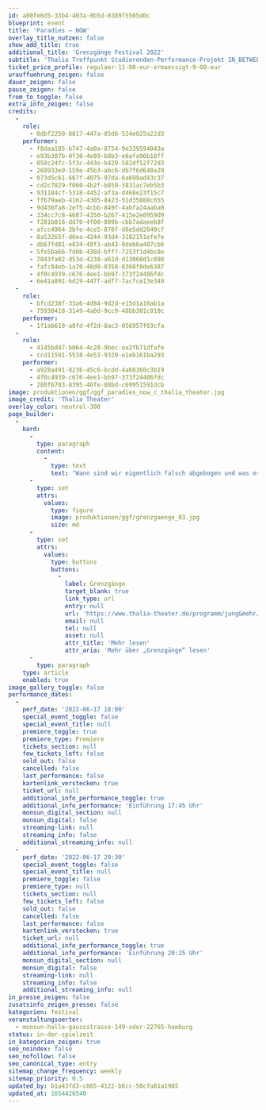```yaml
---
id: a80fe6d5-33b4-403a-8b5d-038975505d0c
blueprint: event
title: 'Paradies – NOW'
overlay_title_nutzen: false
show_add_title: true
additional_title: 'Grenzgänge Festival 2022'
subtitle: 'Thalia Treffpunkt Studierenden-Performance-Projekt IN_BETWEEN'
ticket_price_profile: regulaer-11-00-eur-ermaessigt-9-00-eur
urauffuehrung_zeigen: false
dauer_zeigen: false
pause_zeigen: false
from_to_toggle: false
extra_info_zeigen: false
credits:
  -
    role:
      - 0dbf2250-8817-447a-85d6-524e025a22d3
    performer:
      - f8daa185-b747-4a0a-8754-9e339594043a
      - e93b387b-0f30-4e89-b8b3-e6afa96b18ff
      - 058c24fc-5f3c-443e-b420-582df52f72d3
      - 268933e9-159e-45b3-abc6-db7f6d640a29
      - 073d5c61-667f-4075-97da-6a699ad43c37
      - cd2c7829-f060-4b2f-b850-3831ac7eb5b3
      - 931184cf-5318-4452-af3a-d468e23f15c7
      - ff679aeb-4162-4305-8423-51d35888c655
      - 9d436fa8-2ef5-4cbb-849f-4abfa24aaba0
      - 334cc7c8-4687-4350-b267-415e2e8959d9
      - f281b016-dd70-4f00-809b-cbb7adaeeb8f
      - afcc4964-3bfe-4ce5-870f-d6e5dd2040cf
      - 8a53265f-d6ea-4244-93d4-3102151efefe
      - db67fd81-e834-49f3-ab43-0deb6a407cb6
      - 5fe5ba66-fd0b-438d-bff7-7253f1d4bc8e
      - 7043fa02-d53d-4238-a62d-d13060d1c098
      - fafc84eb-1a70-46d0-8358-8368f0de6387
      - 4f0c4939-c676-4ee1-bb97-373f24406fdc
      - 6e41a891-6d29-447f-adf7-7acfce13e349
  -
    role:
      - bfcd238f-33a6-4d84-9d2d-e15d1a18ab1a
      - 75930418-3149-4a0d-9cc9-48bb301c010c
    performer:
      - 1f1ab619-a0fd-4f2d-8ac3-056957f03cfa
  -
    role:
      - 4145bd47-b064-4c28-9bec-ea2fb71dfafe
      - ccd11591-5538-4e53-9320-e1eb161ba293
    performer:
      - a928a491-8236-45c6-bcdd-4a68360c3b19
      - 4f0c4939-c676-4ee1-bb97-373f24406fdc
      - 280f6703-8395-46fe-88bd-c69951591dcb
image: produktionen/ggf/ggf_paradies_now_c_thalia_theater.jpg
image_credit: 'Thalia Theater'
overlay_color: neutral-300
page_builder:
  -
    bard:
      -
        type: paragraph
        content:
          -
            type: text
            text: "Wann sind wir eigentlich falsch abgebogen und was erzählen uns all die Bilder, mit denen wir tagtäglich überhäuft werden? In „Paradies – NOW“ stellen sich 20 Hamburger Studierende in Tanz-, Text- und Musik-Scores diesen und anderen Fragen der Gegenwart. In Anlehnung an Thomas Köcks Stück „Paradies“,\_finden sie eigene künstlerische Antworten in einer stetig wachsenden Weltirritation."
      -
        type: set
        attrs:
          values:
            type: figure
            image: produktionen/ggf/grenzgaenge_03.jpg
            size: md
      -
        type: set
        attrs:
          values:
            type: buttons
            buttons:
              -
                label: Grenzgänge
                target_blank: true
                link_type: url
                entry: null
                url: 'https://www.thalia-theater.de/programm/jung&mehr/festivals/grenzgaenge/grenzgaenge-2022/'
                email: null
                tel: null
                asset: null
                attr_title: 'Mehr lesen'
                attr_aria: 'Mehr über „Grenzgänge“ lesen'
      -
        type: paragraph
    type: article
    enabled: true
image_gallery_toggle: false
performance_dates:
  -
    perf_date: '2022-06-17 18:00'
    special_event_toggle: false
    special_event_title: null
    premiere_toggle: true
    premiere_type: Premiere
    tickets_section: null
    few_tickets_left: false
    sold_out: false
    cancelled: false
    last_performance: false
    kartenlink_verstecken: true
    ticket_url: null
    additional_info_performance_toggle: true
    additional_info_performance: 'Einführung 17:45 Uhr'
    monsun_digital_section: null
    monsun_digital: false
    streaming-link: null
    streaming_info: false
    additional_streaming_info: null
  -
    perf_date: '2022-06-17 20:30'
    special_event_toggle: false
    special_event_title: null
    premiere_toggle: false
    premiere_type: null
    tickets_section: null
    few_tickets_left: false
    sold_out: false
    cancelled: false
    last_performance: false
    kartenlink_verstecken: true
    ticket_url: null
    additional_info_performance_toggle: true
    additional_info_performance: 'Einführung 20:15 Uhr'
    monsun_digital_section: null
    monsun_digital: false
    streaming-link: null
    streaming_info: false
    additional_streaming_info: null
in_presse_zeigen: false
zusatsinfo_zeigen_presse: false
kategorien: festival
veranstaltungsoerter:
  - monsun-halle-gaussstrasse-149-oder-22765-hamburg
status: in-der-spielzeit
in_kategorien_zeigen: true
seo_noindex: false
seo_nofollow: false
seo_canonical_type: entry
sitemap_change_frequency: weekly
sitemap_priority: 0.5
updated_by: b1a43fd3-c865-4122-b6cc-50cfa81a1985
updated_at: 1654426540
---
```

